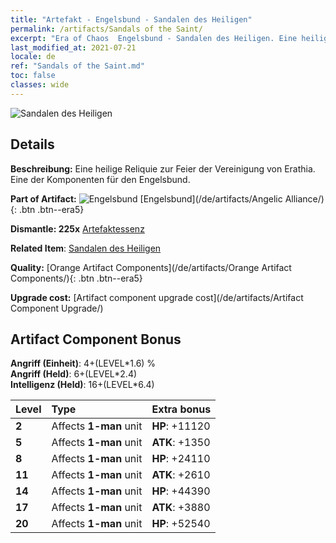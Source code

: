```yaml
---
title: "Artefakt - Engelsbund - Sandalen des Heiligen"
permalink: /artifacts/Sandals of the Saint/
excerpt: "Era of Chaos  Engelsbund - Sandalen des Heiligen. Eine heilige Reliquie zur Feier der Vereinigung von Erathia. Eine der Komponenten für den Engelsbund."
last_modified_at: 2021-07-21
locale: de
ref: "Sandals of the Saint.md"
toc: false
classes: wide
---
```


 ![Sandalen des Heiligen](/images/t/artifact_40415.png)



## Details

 **Beschreibung:** Eine heilige Reliquie zur Feier der Vereinigung von Erathia. Eine der Komponenten für den Engelsbund.

 **Part of Artifact:** ![Engelsbund](/images/t/icon_artifact_41.png) [Engelsbund](/de/artifacts/Angelic Alliance/){: .btn .btn--era5}

 **Dismantle: 225x** [Artefaktessenz](/ItemsDE/con_905/)

 **Related Item**: [Sandalen des Heiligen](/ItemsDE/art_154/)

 **Quality:** [Orange Artifact Components](/de/artifacts/Orange Artifact Components/){: .btn .btn--era5}

 **Upgrade cost:** [Artifact component upgrade cost](/de/artifacts/Artifact Component Upgrade/)

## Artifact Component Bonus

  **Angriff (Einheit)**: 4+(LEVEL\*1.6) %<br/>**Angriff (Held)**: 6+(LEVEL\*2.4)<br/>**Intelligenz (Held)**: 16+(LEVEL\*6.4)

  |  Level  | Type |    Extra bonus  | 
  |:--------|:-----|:----------------| 
  | **2** | Affects **1-man** unit | **HP**: +11120 | 
  | **5** | Affects **1-man** unit | **ATK**: +1350 | 
  | **8** | Affects **1-man** unit | **HP**: +24110 | 
  | **11** | Affects **1-man** unit | **ATK**: +2610 | 
  | **14** | Affects **1-man** unit | **HP**: +44390 | 
  | **17** | Affects **1-man** unit | **ATK**: +3880 | 
  | **20** | Affects **1-man** unit | **HP**: +52540 | 
